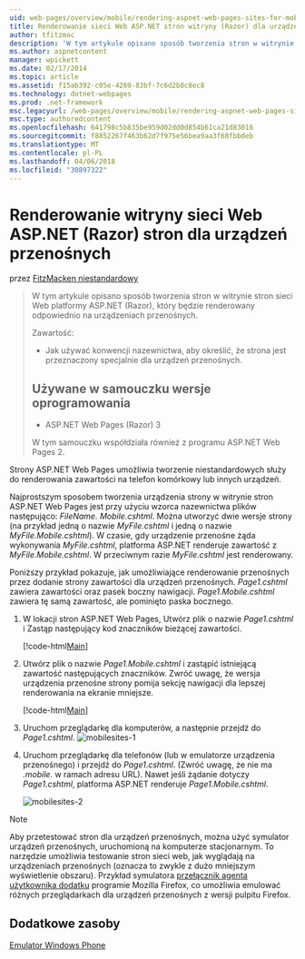 ```yaml
---
uid: web-pages/overview/mobile/rendering-aspnet-web-pages-sites-for-mobile-devices
title: Renderowanie sieci Web ASP.NET stron witryny (Razor) dla urządzeń przenośnych | Dokumentacja firmy Microsoft
author: tfitzmac
description: 'W tym artykule opisano sposób tworzenia stron w witrynie stron sieci Web platformy ASP.NET (Razor), który będzie renderowany odpowiednio na urządzeniach przenośnych. Dowiesz się: jak możesz...'
ms.author: aspnetcontent
manager: wpickett
ms.date: 02/17/2014
ms.topic: article
ms.assetid: f15ab392-c05e-4269-83bf-7c6d2b8c8ec8
ms.technology: dotnet-webpages
ms.prod: .net-framework
msc.legacyurl: /web-pages/overview/mobile/rendering-aspnet-web-pages-sites-for-mobile-devices
msc.type: authoredcontent
ms.openlocfilehash: 641798c5b835be959d02dd0d854b61ca21d83016
ms.sourcegitcommit: f8852267f463b62d7f975e56bea9aa3f68fbbdeb
ms.translationtype: MT
ms.contentlocale: pl-PL
ms.lasthandoff: 04/06/2018
ms.locfileid: "30897322"
---
```

<a name="rendering-aspnet-web-pages-razor-sites-for-mobile-devices"></a>Renderowanie witryny sieci Web ASP.NET (Razor) stron dla urządzeń przenośnych
====================
przez [FitzMacken niestandardowy](https://github.com/tfitzmac)

> W tym artykule opisano sposób tworzenia stron w witrynie stron sieci Web platformy ASP.NET (Razor), który będzie renderowany odpowiednio na urządzeniach przenośnych.
> 
> Zawartość:
> 
> - Jak używać konwencji nazewnictwa, aby określić, że strona jest przeznaczony specjalnie dla urządzeń przenośnych.
>   
> 
> ## <a name="software-versions-used-in-the-tutorial"></a>Używane w samouczku wersje oprogramowania
> 
> 
> - ASP.NET Web Pages (Razor) 3
>   
> 
> W tym samouczku współdziała również z programu ASP.NET Web Pages 2.


Strony ASP.NET Web Pages umożliwia tworzenie niestandardowych służy do renderowania zawartości na telefon komórkowy lub innych urządzeń.

Najprostszym sposobem tworzenia urządzenia strony w witrynie stron ASP.NET Web Pages jest przy użyciu wzorca nazewnictwa plików następująco: <em>FileName.</em> <em>Mobile</em><em>.cshtml</em>. Można utworzyć dwie wersje strony (na przykład jedną o nazwie <em>MyFile.cshtml</em> i jedną o nazwie <em>MyFile.Mobile.cshtml</em>). W czasie, gdy urządzenie przenośne żąda wykonywania <em>MyFile.cshtml</em>, platforma ASP.NET renderuje zawartość z <em>MyFile.Mobile.cshtml</em>. W przeciwnym razie <em>MyFile.cshtml</em> jest renderowany.

Poniższy przykład pokazuje, jak umożliwiające renderowanie przenośnych przez dodanie strony zawartości dla urządzeń przenośnych. *Page1.cshtml* zawiera zawartości oraz pasek boczny nawigacji. *Page1.Mobile.cshtml* zawiera tę samą zawartość, ale pominięto paska bocznego.

1. W lokacji stron ASP.NET Web Pages, Utwórz plik o nazwie *Page1.cshtml* i Zastąp następujący kod znaczników bieżącej zawartości.

    [!code-html[Main](rendering-aspnet-web-pages-sites-for-mobile-devices/samples/sample1.html)]
2. Utwórz plik o nazwie *Page1.Mobile.cshtml* i zastąpić istniejącą zawartość następujących znaczników. Zwróć uwagę, że wersja urządzenia przenośne strony pomija sekcję nawigacji dla lepszej renderowania na ekranie mniejsze.

    [!code-html[Main](rendering-aspnet-web-pages-sites-for-mobile-devices/samples/sample2.html)]
3. Uruchom przeglądarkę dla komputerów, a następnie przejdź do *Page1.cshtml*. ![mobilesites-1](rendering-aspnet-web-pages-sites-for-mobile-devices/_static/image1.png)
4. Uruchom przeglądarkę dla telefonów (lub w emulatorze urządzenia przenośnego) i przejdź do *Page1.cshtml*. (Zwróć uwagę, że nie ma *.mobile.* w ramach adresu URL). Nawet jeśli żądanie dotyczy *Page1.cshtml*, platforma ASP.NET renderuje *Page1.Mobile.cshtml*.

    ![mobilesites-2](rendering-aspnet-web-pages-sites-for-mobile-devices/_static/image2.png)

> [!NOTE]
> Aby przetestować stron dla urządzeń przenośnych, można użyć symulator urządzeń przenośnych, uruchomioną na komputerze stacjonarnym. To narzędzie umożliwia testowanie stron sieci web, jak wyglądają na urządzeniach przenośnych (oznacza to zwykle z dużo mniejszym wyświetlenie obszaru). Przykład symulatora [przełącznik agenta użytkownika dodatku](http://addons.mozilla.org/firefox/addon/user-agent-switcher/) programie Mozilla Firefox, co umożliwia emulować różnych przeglądarkach dla urządzeń przenośnych z wersji pulpitu Firefox.


<a id="Additional_Resources"></a>
## <a name="additional-resources"></a>Dodatkowe zasoby


[Emulator Windows Phone](https://msdn.microsoft.com/library/ff402563(v=VS.92).aspx)
